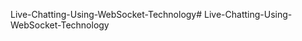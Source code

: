 Live-Chatting-Using-WebSocket-Technology#   L i v e - C h a t t i n g - U s i n g - W e b S o c k e t - T e c h n o l o g y  
 